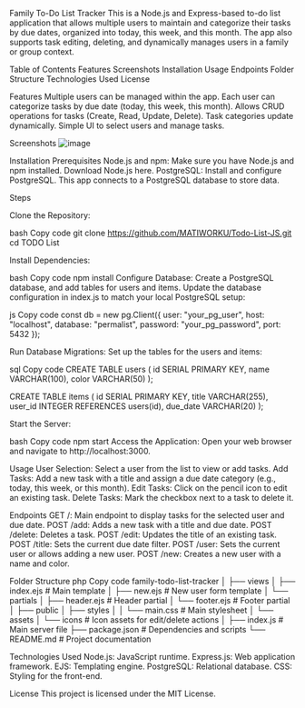 Family To-Do List Tracker
This is a Node.js and Express-based to-do list application that allows multiple users to maintain and categorize their tasks by due dates, organized into today, this week, and this month. The app also supports task editing, deleting, and dynamically manages users in a family or group context.

Table of Contents
Features
Screenshots
Installation
Usage
Endpoints
Folder Structure
Technologies Used
License

Features
Multiple users can be managed within the app.
Each user can categorize tasks by due date (today, this week, this month).
Allows CRUD operations for tasks (Create, Read, Update, Delete).
Task categories update dynamically.
Simple UI to select users and manage tasks.

Screenshots
![image](https://github.com/user-attachments/assets/1e110367-6343-4c9b-8d95-1fbb862f77da)


Installation
Prerequisites
Node.js and npm: Make sure you have Node.js and npm installed. Download Node.js here.
PostgreSQL: Install and configure PostgreSQL. This app connects to a PostgreSQL database to store data.

Steps

Clone the Repository:

bash
Copy code
git clone https://github.com/MATIWORKU/Todo-List-JS.git
cd TODO List

Install Dependencies:

bash
Copy code
npm install
Configure Database: Create a PostgreSQL database, and add tables for users and items. Update the database configuration in index.js to match your local PostgreSQL setup:

js
Copy code
const db = new pg.Client({
  user: "your_pg_user",
  host: "localhost",
  database: "permalist",
  password: "your_pg_password",
  port: 5432
});

Run Database Migrations: Set up the tables for the users and items:

sql
Copy code
CREATE TABLE users (
  id SERIAL PRIMARY KEY,
  name VARCHAR(100),
  color VARCHAR(50)
);

CREATE TABLE items (
  id SERIAL PRIMARY KEY,
  title VARCHAR(255),
  user_id INTEGER REFERENCES users(id),
  due_date VARCHAR(20)
);

Start the Server:

bash
Copy code
npm start
Access the Application: Open your web browser and navigate to http://localhost:3000.

Usage
User Selection: Select a user from the list to view or add tasks.
Add Tasks: Add a new task with a title and assign a due date category (e.g., today, this week, or this month).
Edit Tasks: Click on the pencil icon to edit an existing task.
Delete Tasks: Mark the checkbox next to a task to delete it.


Endpoints
GET /: Main endpoint to display tasks for the selected user and due date.
POST /add: Adds a new task with a title and due date.
POST /delete: Deletes a task.
POST /edit: Updates the title of an existing task.
POST /title: Sets the current due date filter.
POST /user: Sets the current user or allows adding a new user.
POST /new: Creates a new user with a name and color.


Folder Structure
php
Copy code
family-todo-list-tracker
│
├── views
│   ├── index.ejs              # Main template
│   ├── new.ejs                # New user form template
│   └── partials
│       ├── header.ejs         # Header partial
│       └── footer.ejs         # Footer partial
│
├── public
│   ├── styles
│   │   └── main.css           # Main stylesheet
│   └── assets
│       └── icons              # Icon assets for edit/delete actions
│
├── index.js                   # Main server file
├── package.json               # Dependencies and scripts
└── README.md                  # Project documentation


Technologies Used
Node.js: JavaScript runtime.
Express.js: Web application framework.
EJS: Templating engine.
PostgreSQL: Relational database.
CSS: Styling for the front-end.


License
This project is licensed under the MIT License.
